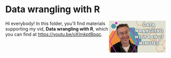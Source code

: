 # Data wrangling with R
[<img src="wrangling new thumb.png" align="right" height="100" />](<https://youtu.be/oXImkptBpqc>)

Hi everybody! In this folder, you'll find materials supporting my vid, **Data wrangling with R**, which you can find at <https://youtu.be/oXImkptBpqc>. 

